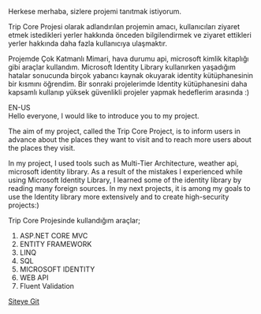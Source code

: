 Herkese merhaba, sizlere projemi tanıtmak istiyorum.

Trip Core Projesi olarak adlandırılan projemin amacı, kullanıcıları ziyaret etmek istedikleri yerler hakkında önceden bilgilendirmek ve ziyaret ettikleri yerler hakkında daha fazla kullanıcıya ulaşmaktır.

Projemde Çok Katmanlı Mimari, hava durumu api, microsoft kimlik kitaplığı gibi araçlar kullandım. Microsoft Identity Library kullanırken yaşadığım hatalar sonucunda birçok yabancı kaynak okuyarak identity kütüphanesinin bir kısmını öğrendim. Bir sonraki projelerimde Identity kütüphanesini daha kapsamlı kullanıp yüksek güvenlikli projeler yapmak hedeflerim arasında :)

EN-US <br>
Hello everyone, I would like to introduce you to my project.

The aim of my project, called the Trip Core Project, is to inform users in advance about the places they want to visit and to reach more users about the places they visit.

In my project, I used tools such as Multi-Tier Architecture, weather api, microsoft identity library. As a result of the mistakes I experienced while using Microsoft Identity Library, I learned some of the identity library by reading many foreign sources. In my next projects, it is among my goals to use the Identity library more extensively and to create high-security projects:)

Trip Core Projesinde kullandığım araçlar;
1) ASP.NET CORE MVC
2) ENTITY FRAMEWORK
3) LINQ
4) SQL
5) MICROSOFT IDENTITY
6) WEB API
7) Fluent Validation

<a href="https://www.tripcoreproject.somee.com"> Siteye Git </a>
